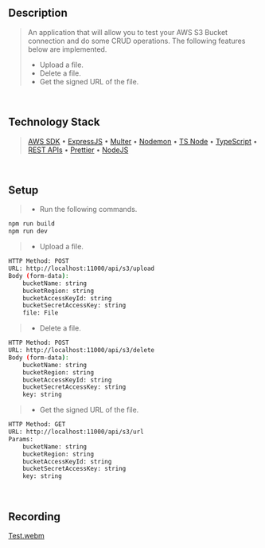 ## Description
> An application that will allow you to test your AWS S3 Bucket connection and do some CRUD operations. The following features below are implemented.
> - Upload a file.
> - Delete a file.
> - Get the signed URL of the file.

<br />

## Technology Stack
> [AWS SDK](https://www.npmjs.com/package/aws-sdk) • [ExpressJS](https://www.npmjs.com/package/express) • [Multer](https://www.npmjs.com/package/multer) • [Nodemon](https://www.npmjs.com/package/nodemon) • [TS Node](https://www.npmjs.com/package/ts-node) • [TypeScript](https://www.npmjs.com/package/ts-node) • [REST APIs](https://restfulapi.net/) • [Prettier](https://www.npmjs.com/package/prettier) • [NodeJS](https://nodejs.org/docs/latest-v16.x/api/) 

<br />

## Setup
> - Run the following commands.
```bash
npm run build
npm run dev
```
> - Upload a file.
```bash
HTTP Method: POST
URL: http://localhost:11000/api/s3/upload
Body (form-data):
    bucketName: string
    bucketRegion: string
    bucketAccessKeyId: string
    bucketSecretAccessKey: string
    file: File
```
> - Delete a file.
```bash
HTTP Method: POST
URL: http://localhost:11000/api/s3/delete
Body (form-data):
    bucketName: string
    bucketRegion: string
    bucketAccessKeyId: string
    bucketSecretAccessKey: string
    key: string
```
> - Get the signed URL of the file.
```bash
HTTP Method: GET
URL: http://localhost:11000/api/s3/url
Params:
    bucketName: string
    bucketRegion: string
    bucketAccessKeyId: string
    bucketSecretAccessKey: string
    key: string
```

<br />

## Recording
[Test.webm](https://user-images.githubusercontent.com/69438999/200174927-6b3eb8e8-4a04-43dd-bc90-18a4eb8f7750.webm)
